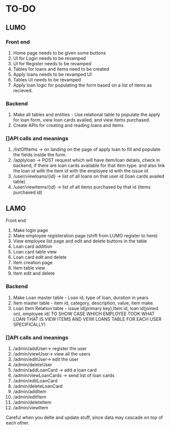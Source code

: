 
# TO-DO

## LUMO 

### Front end 
1. Home page needs to be given some buttons 
2. UI for Login needs to be revamped
3. UI for Register needs to be revamped
4. Tables for loans and items need to be created 
5. Apply loans needs to be revamped UI
6. Tables UI needs to be revamped
7. Apply loan logic for populating the form based on a list of items as recieved. 

### Backend 
1. Make all tables and entities   - Use relational table to populate the apply for loan form, view loan cards availed, and view items purchased. 
2. Create APIs for creating and reading loans and items 


### []API calls and meanings 


1. /listOfItems -> on landing on the page of apply loan to fill and populate the fields inside the form. 
2. /applyloan -> POST request which will have item/loan details, check in backend, if there are loan cards available for that item type. and also link the loan id with the item id with the employee id with the issue id. 
3. /user/viewloans/{id} -> list of all loans on that user id (loan cards availed table)
4. /user/viewitems/{id} -> list of all items purchased by that id (items purchased id)

## LAMO

Front end  
1. Make login page 
2. Make employee registeration page (shift from LUMO register to here)
3. View employee list page and edit and delete buttons in the table
4. Loan card addition
5. Loan card table view 
6. Loan card edit and delete 
7. Item creation page 
8. Item table view 
9. Item edit and delete

### Backend 
1. Make Loan master table - Loan id, type of loan, duration in years
2. Item master table - item id, category, description, value, item make.
3. Loan Item Relation table - issue id(primary key),Item id, loan id(joined on), employee id( TO SHOW CASE WHICH EMPLOYEE TOOK WHAT LOAN THAT IS VIEW ITEMS AND VEIW LOANS TABLE FOR EACH USER SPECIFICALLY)

### []API calls and meanings 
1. /admin/addUser-> register the user
2. /admin/viewUser-> view all the users 
3. /admin/editUser-> edit the user
4. /admin/deleteUser
5. /admin/addLoanCard -> add a loan card
6. /admin/viewLoanCards -> send list of loan cards
7. /admin/editLoanCard 
8. /admin/deleteLoanCard
9. /admin/addItem
10. /admin/editItem
11. /admin/deleteItem
12. /admin/viewItem

Careful when you delte and update stuff, since data may cascade on top of each other. 



